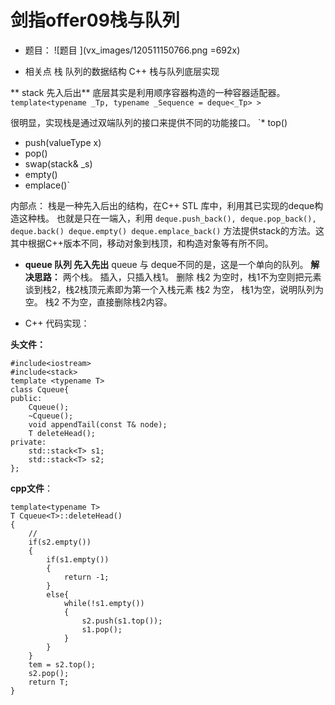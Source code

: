 # 剑指offer09栈与队列


* 题目：
![题目 ](vx_images/120511150766.png =692x)

* 相关点
栈 队列的数据结构 
C++ 栈与队列底层实现

** stack 先入后出**
底层其实是利用顺序容器构造的一种容器适配器。
`  template<typename _Tp, typename _Sequence = deque<_Tp> >`

很明显，实现栈是通过双端队列的接口来提供不同的功能接口。
`* top() 
* push(valueType x)
* pop()
* swap(stack& _s)
* empty()
* emplace()`

内部点： 栈是一种先入后出的结构，在C++ STL 库中，利用其已实现的deque构造这种栈。
也就是只在一端入，利用
 `deque.push_back(), deque.pop_back(), deque.back() deque.empty() deque.emplace_back()`
方法提供stack的方法。这其中根据C++版本不同，移动对象到栈顶，和构造对象等有所不同。

* **queue 队列 先入先出**
queue 与 deque不同的是，这是一个单向的队列。
**解决思路：**
两个栈。
插入，只插入栈1。
删除   栈2 为空时，栈1不为空则把元素谈到栈2，栈2栈顶元素即为第一个入栈元素
栈2 为空， 栈1为空，说明队列为空。
栈2 不为空，直接删除栈2内容。

* C++ 代码实现：

**头文件：**
```
#include<iostream>
#include<stack>
template <typename T> 
class Cqueue{
public:
    Cqueue();
    ~Cqueue();
    void appendTail(const T& node);
    T deleteHead();
private:
    std::stack<T> s1;
    std::stack<T> s2;
};
```

**cpp文件**：

```
template<typename T>
T Cqueue<T>::deleteHead()
{
    // 
    if(s2.empty())
    {
        if(s1.empty())
        {
            return -1;
        }
        else{
            while(!s1.empty())
            {
                s2.push(s1.top());
                s1.pop();
            } 
        }
    }
    tem = s2.top();
    s2.pop();
    return T;
}
```   
